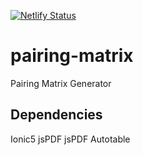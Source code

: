 [![Netlify Status](https://api.netlify.com/api/v1/badges/43d8de4b-cf65-402a-87fa-cc9a54fa94e7/deploy-status)](https://app.netlify.com/sites/pairingmatrix/deploys)

# pairing-matrix
Pairing Matrix Generator

## Dependencies
Ionic5
jsPDF
jsPDF Autotable
